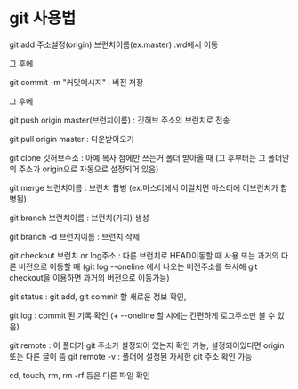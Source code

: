 # git 사용법

git add 주소설정(origin) 브런치이름(ex.master) :wd에서 이동

그 후에

git commit -m "커밋메시지" : 버전 저장

그 후에

git push origin master(브런치이름) : 깃허브 주소의 브런치로 전송



git pull origin master : 다운받아오기

git clone 깃허브주소 : 아예 복사 첨에만 쓰는거 폴더 받아올 때
(그 후부터는 그 폴더안의 주소가 origin으로 자동으로 설정되어 있음)



git merge 브런치이름 : 브런치 합병 (ex.마스터에서 이걸치면 마스터에 이브런치가 합병됨)

git branch 브런치이름 : 브런치(가지) 생성

git branch -d 브런치이름 : 브런치 삭제

git checkout 브런치 or log주소 : 다른 브런치로 HEAD이동할 때 사용 또는 과거의 다른 버전으로 이동할 때
(git log --oneline 에서 나오는 버전주소를 복사해 git checkout을 이용하면 과거의 버전으로 이동가능)



git status : git add, git commit 할 새로운 정보 확인,

git log : commit 된 기록 확인 (+ --oneline 할 시에는  간편하게 로그주소만 볼 수 있음)



git remote : 이 폴더가 git 주소가 설정되어 있는지 확인 가능, 설정되어있다면 origin 또는 다른 글이 뜸
git remote -v : 폴더에 설정된 자세한 git 주소 확인 가능





cd, touch, rm, rm -rf 등은 다른 파일 확인

